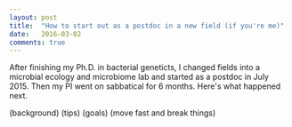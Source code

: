 ```yaml
---
layout: post
title:  "How to start out as a postdoc in a new field (if you're me)"
date:   2016-03-02
comments: true
---
```


After finishing my Ph.D. in bacterial geneticts, I changed fields into a microbial ecology and microbiome lab and started as a postdoc in July 2015. Then my PI went on sabbatical for 6 months. Here's what happened next. 


(background)
(tips)
(goals)
(move fast and break things)
